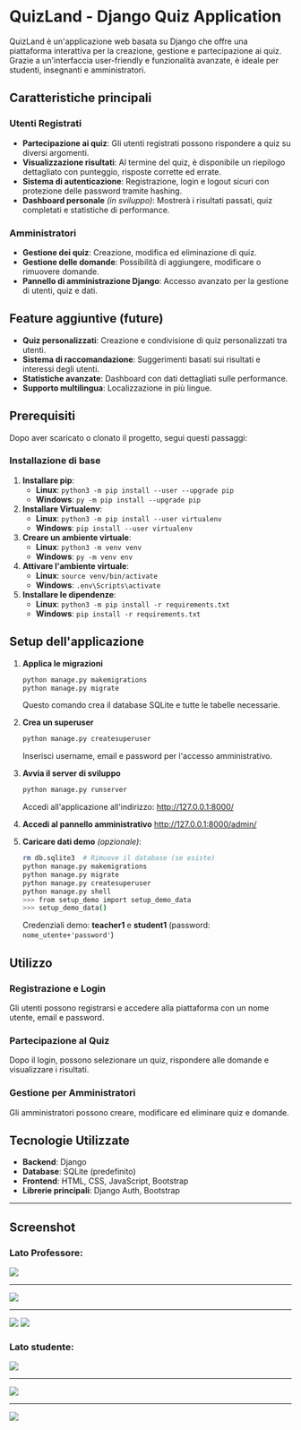 # **QuizLand - Django Quiz Application**

QuizLand è un'applicazione web basata su Django che offre una piattaforma interattiva per la creazione, gestione e partecipazione ai quiz. Grazie a un'interfaccia user-friendly e funzionalità avanzate, è ideale per studenti, insegnanti e amministratori.

## **Caratteristiche principali**

### **Utenti Registrati**

- **Partecipazione ai quiz**: Gli utenti registrati possono rispondere a quiz su diversi argomenti.
- **Visualizzazione risultati**: Al termine del quiz, è disponibile un riepilogo dettagliato con punteggio, risposte corrette ed errate.
- **Sistema di autenticazione**: Registrazione, login e logout sicuri con protezione delle password tramite hashing.
- **Dashboard personale** *(in sviluppo)*: Mostrerà i risultati passati, quiz completati e statistiche di performance.

### **Amministratori**

- **Gestione dei quiz**: Creazione, modifica ed eliminazione di quiz.
- **Gestione delle domande**: Possibilità di aggiungere, modificare o rimuovere domande.
- **Pannello di amministrazione Django**: Accesso avanzato per la gestione di utenti, quiz e dati.

## **Feature aggiuntive (future)**

- **Quiz personalizzati**: Creazione e condivisione di quiz personalizzati tra utenti.
- **Sistema di raccomandazione**: Suggerimenti basati sui risultati e interessi degli utenti.
- **Statistiche avanzate**: Dashboard con dati dettagliati sulle performance.
- **Supporto multilingua**: Localizzazione in più lingue.

## **Prerequisiti**

Dopo aver scaricato o clonato il progetto, segui questi passaggi:

### **Installazione di base**

1. **Installare pip**:
   - **Linux**: `python3 -m pip install --user --upgrade pip`
   - **Windows**: `py -m pip install --upgrade pip`
2. **Installare Virtualenv**:
   - **Linux**: `python3 -m pip install --user virtualenv`
   - **Windows**: `pip install --user virtualenv`
3. **Creare un ambiente virtuale**:
   - **Linux**: `python3 -m venv venv`
   - **Windows**: `py -m venv env`
4. **Attivare l'ambiente virtuale**:
   - **Linux**: `source venv/bin/activate`
   - **Windows**: `.env\Scripts\activate`
5. **Installare le dipendenze**:
   - **Linux**: `python3 -m pip install -r requirements.txt`
   - **Windows**: `pip install -r requirements.txt`

## **Setup dell'applicazione**

1. **Applica le migrazioni**

   ```bash
   python manage.py makemigrations
   python manage.py migrate
   ```

   Questo comando crea il database SQLite e tutte le tabelle necessarie.

2. **Crea un superuser**

   ```bash
   python manage.py createsuperuser
   ```

   Inserisci username, email e password per l'accesso amministrativo.

3. **Avvia il server di sviluppo**

   ```bash
   python manage.py runserver
   ```

   Accedi all'applicazione all'indirizzo: http://127.0.0.1:8000/

4. **Accedi al pannello amministrativo** http://127.0.0.1:8000/admin/

5. **Caricare dati demo** *(opzionale)*:

   ```bash
   rm db.sqlite3  # Rimuove il database (se esiste)
   python manage.py makemigrations
   python manage.py migrate
   python manage.py createsuperuser
   python manage.py shell
   >>> from setup_demo import setup_demo_data
   >>> setup_demo_data()
   ```

   Credenziali demo: **teacher1** e **student1** (password: `nome_utente+'password'`)

## **Utilizzo**

### **Registrazione e Login**

Gli utenti possono registrarsi e accedere alla piattaforma con un nome utente, email e password.

### **Partecipazione al Quiz**

Dopo il login, possono selezionare un quiz, rispondere alle domande e visualizzare i risultati.

### **Gestione per Amministratori**

Gli amministratori possono creare, modificare ed eliminare quiz e domande.

## **Tecnologie Utilizzate**

- **Backend**: Django
- **Database**: SQLite (predefinito)
- **Frontend**: HTML, CSS, JavaScript, Bootstrap
- **Librerie principali**: Django Auth, Bootstrap

------

## **Screenshot**

### Lato Professore:

<img src="https://i.postimg.cc/8zZ9yqsV/image-20250202002747826.png" style="zoom:0%;" />

---

<img src="https://i.postimg.cc/mDHngkjb/image-20250202003949589.png" style="zoom:0%;" />

---

<img src="https://i.postimg.cc/Y0BsG7DQ/image-20250202003627114.png" style="zoom:0%;" />

<img src="https://i.postimg.cc/0jGH74hF/image-20250202003608179.png" style="zoom:0%;" />

### Lato studente:
<img src="https://i.postimg.cc/J4mFR1kL/image-20250202022733585.png" style="zoom:0%;" />

---

<img src="https://i.postimg.cc/3w66hmgS/image-20250202004232508.png" style="zoom:0%;" />

---

<img src="https://i.postimg.cc/jdXF5GHJ/image-20250202022853069.png" style="zoom:0%;" />


